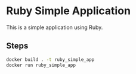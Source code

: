 # Ruby Simple Application

This is a simple application using Ruby. 
   
## Steps
  ```bash
  docker build . -t ruby_simple_app
  docker run ruby_simple_app
  ```
